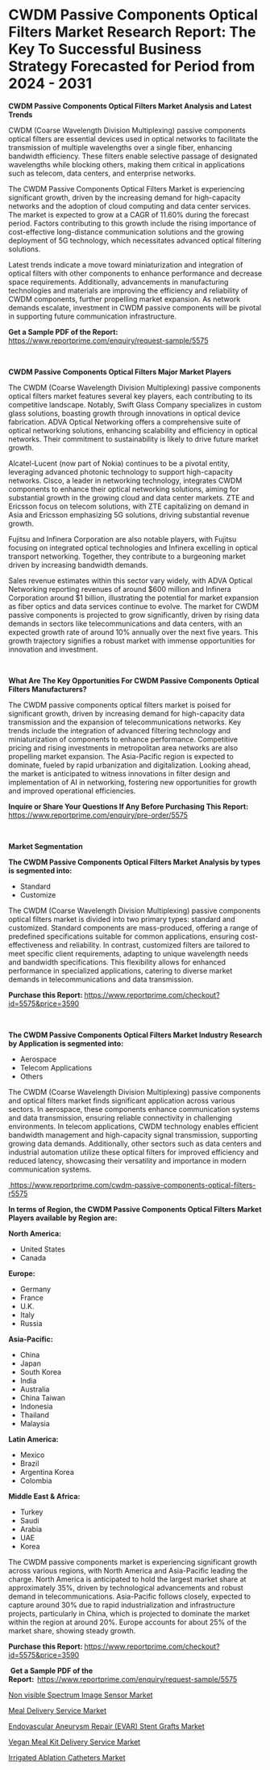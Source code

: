 <p><h1>CWDM Passive Components Optical Filters Market Research Report: The Key To Successful Business Strategy Forecasted for Period from 2024 - 2031</h1></p><p><strong>CWDM Passive Components Optical Filters Market Analysis and Latest Trends</strong></p>
<p><p>CWDM (Coarse Wavelength Division Multiplexing) passive components optical filters are essential devices used in optical networks to facilitate the transmission of multiple wavelengths over a single fiber, enhancing bandwidth efficiency. These filters enable selective passage of designated wavelengths while blocking others, making them critical in applications such as telecom, data centers, and enterprise networks.</p><p>The CWDM Passive Components Optical Filters Market is experiencing significant growth, driven by the increasing demand for high-capacity networks and the adoption of cloud computing and data center services. The market is expected to grow at a CAGR of 11.60% during the forecast period. Factors contributing to this growth include the rising importance of cost-effective long-distance communication solutions and the growing deployment of 5G technology, which necessitates advanced optical filtering solutions.</p><p>Latest trends indicate a move toward miniaturization and integration of optical filters with other components to enhance performance and decrease space requirements. Additionally, advancements in manufacturing technologies and materials are improving the efficiency and reliability of CWDM components, further propelling market expansion. As network demands escalate, investment in CWDM passive components will be pivotal in supporting future communication infrastructure.</p></p>
<p><strong>Get a Sample PDF of the Report:&nbsp;</strong> <a href="https://www.reportprime.com/enquiry/request-sample/5575">https://www.reportprime.com/enquiry/request-sample/5575</a></p>
<p>&nbsp;</p>
<p><strong>CWDM Passive Components Optical Filters Major Market Players</strong></p>
<p><p>The CWDM (Coarse Wavelength Division Multiplexing) passive components optical filters market features several key players, each contributing to its competitive landscape. Notably, Swift Glass Company specializes in custom glass solutions, boasting growth through innovations in optical device fabrication. ADVA Optical Networking offers a comprehensive suite of optical networking solutions, enhancing scalability and efficiency in optical networks. Their commitment to sustainability is likely to drive future market growth.</p><p>Alcatel-Lucent (now part of Nokia) continues to be a pivotal entity, leveraging advanced photonic technology to support high-capacity networks. Cisco, a leader in networking technology, integrates CWDM components to enhance their optical networking solutions, aiming for substantial growth in the growing cloud and data center markets. ZTE and Ericsson focus on telecom solutions, with ZTE capitalizing on demand in Asia and Ericsson emphasizing 5G solutions, driving substantial revenue growth.</p><p>Fujitsu and Infinera Corporation are also notable players, with Fujitsu focusing on integrated optical technologies and Infinera excelling in optical transport networking. Together, they contribute to a burgeoning market driven by increasing bandwidth demands.</p><p>Sales revenue estimates within this sector vary widely, with ADVA Optical Networking reporting revenues of around $600 million and Infinera Corporation around $1 billion, illustrating the potential for market expansion as fiber optics and data services continue to evolve. The market for CWDM passive components is projected to grow significantly, driven by rising data demands in sectors like telecommunications and data centers, with an expected growth rate of around 10% annually over the next five years. This growth trajectory signifies a robust market with immense opportunities for innovation and investment.</p></p>
<p>&nbsp;</p>
<p><strong>What Are The Key Opportunities For CWDM Passive Components Optical Filters Manufacturers?</strong></p>
<p><p>The CWDM passive components optical filters market is poised for significant growth, driven by increasing demand for high-capacity data transmission and the expansion of telecommunications networks. Key trends include the integration of advanced filtering technology and miniaturization of components to enhance performance. Competitive pricing and rising investments in metropolitan area networks are also propelling market expansion. The Asia-Pacific region is expected to dominate, fueled by rapid urbanization and digitalization. Looking ahead, the market is anticipated to witness innovations in filter design and implementation of AI in networking, fostering new opportunities for growth and improved operational efficiencies.</p></p>
<p><strong>Inquire or Share Your Questions If Any Before Purchasing This Report:</strong> <a href="https://www.reportprime.com/enquiry/pre-order/5575">https://www.reportprime.com/enquiry/pre-order/5575</a></p>
<p>&nbsp;</p>
<p><strong>Market Segmentation</strong></p>
<p><strong>The CWDM Passive Components Optical Filters Market Analysis by types is segmented into:</strong></p>
<p><ul><li>Standard</li><li>Customize</li></ul></p>
<p><p>The CWDM (Coarse Wavelength Division Multiplexing) passive components optical filters market is divided into two primary types: standard and customized. Standard components are mass-produced, offering a range of predefined specifications suitable for common applications, ensuring cost-effectiveness and reliability. In contrast, customized filters are tailored to meet specific client requirements, adapting to unique wavelength needs and bandwidth specifications. This flexibility allows for enhanced performance in specialized applications, catering to diverse market demands in telecommunications and data transmission.</p></p>
<p><strong>Purchase this Report:&nbsp;</strong><a href="https://www.reportprime.com/checkout?id=5575&price=3590">https://www.reportprime.com/checkout?id=5575&price=3590</a></p>
<p>&nbsp;</p>
<p><strong>The CWDM Passive Components Optical Filters Market Industry Research by Application is segmented into:</strong></p>
<p><ul><li>Aerospace</li><li>Telecom Applications</li><li>Others</li></ul></p>
<p><p>The CWDM (Coarse Wavelength Division Multiplexing) passive components and optical filters market finds significant application across various sectors. In aerospace, these components enhance communication systems and data transmission, ensuring reliable connectivity in challenging environments. In telecom applications, CWDM technology enables efficient bandwidth management and high-capacity signal transmission, supporting growing data demands. Additionally, other sectors such as data centers and industrial automation utilize these optical filters for improved efficiency and reduced latency, showcasing their versatility and importance in modern communication systems.</p></p>
<p><a href="https://www.reportprime.com/cwdm-passive-components-optical-filters-r5575">&nbsp;https://www.reportprime.com/cwdm-passive-components-optical-filters-r5575</a></p>
<p><strong>In terms of Region, the CWDM Passive Components Optical Filters Market Players available by Region are:</strong></p>
<p>
    <p> <strong> North America: </strong>
        <ul>
            <li>United States</li>
            <li>Canada</li>
        </ul>
        </p> 
    <p> <strong> Europe: </strong>
        <ul>
            <li>Germany</li>
            <li>France</li>
            <li>U.K.</li>
            <li>Italy</li>
            <li>Russia</li>
        </ul>
        </p> 
    <p> <strong> Asia-Pacific: </strong>
        <ul>
            <li>China</li>
            <li>Japan</li>
            <li>South Korea</li>
            <li>India</li>
            <li>Australia</li>
            <li>China Taiwan</li>
            <li>Indonesia</li>
            <li>Thailand</li>
            <li>Malaysia</li>
        </ul>
        </p> 
    <p> <strong> Latin America: </strong>
        <ul>
            <li>Mexico</li>
            <li>Brazil</li>
            <li>Argentina Korea</li>
            <li>Colombia</li>
        </ul>
        </p> 
    <p> <strong> Middle East & Africa: </strong>
        <ul>
            <li>Turkey</li>
            <li>Saudi</li>
            <li>Arabia</li>
            <li>UAE</li>
            <li>Korea</li>
        </ul>
    </p>
    </p>
<p><p>The CWDM passive components market is experiencing significant growth across various regions, with North America and Asia-Pacific leading the charge. North America is anticipated to hold the largest market share at approximately 35%, driven by technological advancements and robust demand in telecommunications. Asia-Pacific follows closely, expected to capture around 30% due to rapid industrialization and infrastructure projects, particularly in China, which is projected to dominate the market within the region at around 20%. Europe accounts for about 25% of the market share, showing steady growth.</p></p>
<p><strong>Purchase this Report: </strong><a href="https://www.reportprime.com/checkout?id=5575&price=3590">https://www.reportprime.com/checkout?id=5575&price=3590</a></p>
<p>&nbsp;<strong>Get a Sample PDF of the Report:&nbsp;&nbsp;</strong><a href="https://www.reportprime.com/enquiry/request-sample/5575">https://www.reportprime.com/enquiry/request-sample/5575</a></p>
<p><strong></strong></p>
<p><p><a href="https://github.com/juniordelafrance/Market-Research-Report-List-4/blob/main/non-visible-spectrum-image-sensor-market.md">Non visible Spectrum Image Sensor Market</a></p><p><a href="https://www.linkedin.com/pulse/role-meal-delivery-service-market-applications-childteenageradultelder-1kgee?trackingId=WBnSczdJSxGY7sMW%2BiEZdA%3D%3D">Meal Delivery Service Market</a></p><p><a href="https://issuu.com/reportprime-2/docs/endovascular-aneurysm-repair-evar-s_ce31b7ceef98ce">Endovascular Aneurysm Repair (EVAR) Stent Grafts Market</a></p><p><a href="https://www.linkedin.com/pulse/how-regions-adapting-vegan-meal-kit-delivery-service-pk24e?trackingId=JN9pwphtS2uU3l5E%2B9Li1w%3D%3D">Vegan Meal Kit Delivery Service Market</a></p><p><a href="https://issuu.com/reportprime-2/docs/irrigated-ablation-catheters-market_85ac77d63b13e3">Irrigated Ablation Catheters Market</a></p></p>